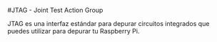 <!--
---
name: JTAG
class: interface
type: pinout
description: Raspberry Pi JTAG pins
pin:
  'bcm4':
    name: TDI (Alt5)
  'bcm5':
    name: TDO (Alt5)
  'bcm6':
    name: RTCK (Alt5)
  'bcm12':
    name: TMS (Alt5)
  'bcm13':
    name: TCK (Alt5)
  'bcm22':
    name: TRST (Alt4)
  'bcm23':
    name: RTCK (Alt4)
  'bcm24':
    name: TDO (Alt4)
  'bcm25':
    name: TCK (Alt4)
  'bcm26':
    name: TDI (Alt4)
  'bcm27':
    name: TMS (Alt4)
-->
#JTAG - Joint Test Action Group

JTAG es una interfaz estándar para depurar circuitos integrados que puedes utilizar para depurar tu Raspberry Pi.
